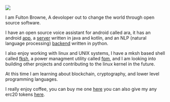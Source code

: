 ![](https://media.giphy.com/media/IBMavwmu4KEEw/giphy.gif)

I am Fulton Browne, A devoloper out to change the world through open source software.

I have an open source voice assistant for android called ara, it has an android [app](https://github.com/FultonBrowne/Ara-android), a [server](https://github.com/FultonBrowne/Ara-Server) written in java and kotlin, and an NLP (natural language processing) [backend](https://github.com/FultonBrowne/ara-nlp) written in python.

I also enjoy working with linux and UNIX systems, I have a mksh based shell called [fksh](https://github.com/FultonBrowne/fksh), a power managment utility called [fpm](https://github.com/FultonBrowne/fpm), and I am looking into building other projects and contributing to the linux kernel in the future.

At this time I am learning about blockchain, cryptography, and lower level programming languages.

I really enjoy coffee, you can buy me one [here](https://www.buymeacoffee.com/28EcqNL) you can also give my any erc20 tokens [here](https://etherscan.io/address/0xe7d960ee16d6fcddeb66b0afbbfa051f61ef0e6c).
